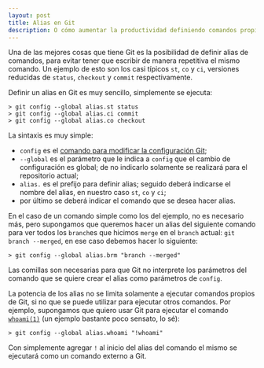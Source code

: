 ```yaml
---
layout: post
title: Alias en Git
description: O cómo aumentar la productividad definiendo comandos propios
---
```

Una de las mejores cosas que tiene Git es la posibilidad de definir alias de comandos, para evitar tener que escribir de manera repetitiva el mismo comando. Un ejemplo de esto son los casi típicos `st`, `co` y `ci`, versiones reducidas de `status`, `checkout` y `commit` respectivamente.

Definir un alias en Git es muy sencillo, simplemente se ejecuta:

```
> git config --global alias.st status
> git config --global alias.ci commit
> git config --global alias.co checkout
```

La sintaxis es muy simple:

* `config` es el [comando para modificar la configuración Git](http://git-scm.com/docs/git-config);
* `--global` es el parámetro que le indica a `config` que el cambio de configuración es global; de no indicarlo solamente se realizará para el repositorio actual;
* `alias.` es el prefijo para definir alias;
seguido deberá indicarse el nombre del alias, en nuestro caso `st`, `co` y `ci`;
* por último se deberá indicar el comando que se desea hacer alias.

En el caso de un comando simple como los del ejemplo, no es necesario más, pero supongamos que queremos hacer un alias del siguiente comando para ver todos los `branch`es que hicimos `merge` en el `branch` actual: `git branch --merged`, en ese caso debemos hacer lo siguiente:

```
> git config --global alias.brm "branch --merged"
```

Las comillas son necesarias para que Git no interprete los parámetros del comando que se quiere crear el alias como parámetros de `config`.

La potencia de los alias no se limita solamente a ejecutar comandos propios de Git, si no que se puede utilizar para ejecutar otros comandos. Por ejemplo, supongamos que quiero usar Git para ejecutar el comando [`whoami(1)`](http://unixhelp.ed.ac.uk/CGI/man-cgi?whoami) (un ejemplo bastante poco sensato, lo sé):

```
> git config --global alias.whoami "!whoami"
```

Con simplemente agregar `!` al inicio del alias del comando el mismo se ejecutará como un comando externo a Git.
